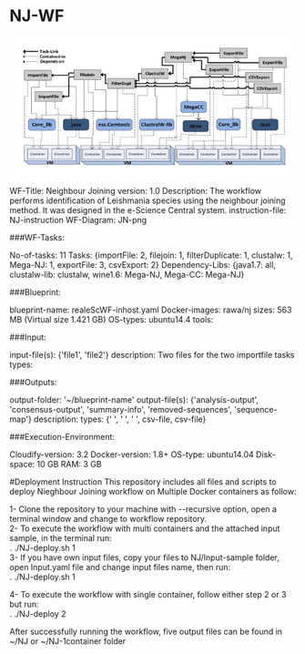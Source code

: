 # NJ-WF
![myimage-alt-tag](https://github.com/WF-ShAre/NJ-WF/raw/master/NJ.jpg)


  WF-Title: Neighbour Joining
  version: 1.0
  Description: The workflow performs identification of Leishmania species using the neighbour joining method. It was designed in the e-Science Central system.
  instruction-file: NJ-instruction
  WF-Diagram: JN-png

###WF-Tasks:

  No-of-tasks: 11
  Tasks: {importFile: 2, filejoin: 1, filterDuplicate: 1, clustalw: 1, Mega-NJ: 1, exportFile: 3, csvExport: 2}
  Dependency-Libs: {java1.7: all, clustalw-lib: clustalw, wine1.6: Mega-NJ, Mega-CC: Mega-NJ} 

###Blueprint:

  blueprint-name: realeScWF-inhost.yaml
  Docker-images: rawa/nj 
  sizes: 563 MB (Virtual size 1.421 GB)
  OS-types: ubuntu14.4
  tools: 

###Input:

  input-file(s): {'file1', 'file2'}
  description: Two files for the two importfile tasks
  types: 

###Outputs:

  output-folder: '~/blueprint-name'
  output-file(s): {'analysis-output', 'consensus-output', 'summary-info', 'removed-sequences', 'sequence-map'}
  description:
  types: {' ', ' ', ' ', csv-file, csv-file}

###Execution-Environment:

  Cloudify-version: 3.2
  Docker-version: 1.8+
  OS-type: ubuntu14.04
  Disk-space: 10 GB
  RAM: 3 GB

#Deployment Instruction
This repository includes all files and scripts to deploy Nieghbour Joining workflow on Multiple Docker containers as follow:

1- Clone the repository to your machine with --recursive option, open a terminal window and change to workflow repository.  
2- To execute the workflow with multi containers and the attached input sample, in the terminal run:   
   . ./NJ-deploy.sh 1    
3- If you have own input files, copy your files to NJ/Input-sample folder, open Input.yaml file and change input files name, then
   run:  
   . ./NJ-deploy.sh 1  
  
4- To execute the workflow with single container, follow either step 2 or 3 but run:    
   . ./NJ-deploy 2  
    
After successfully running the workflow, five output files can be found in ~/NJ or ~/NJ-1container folder
